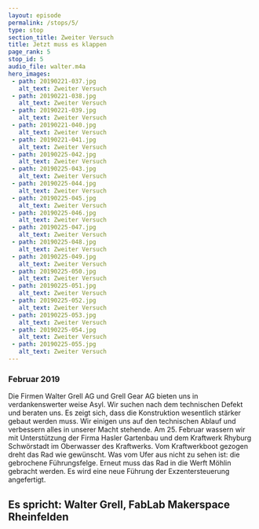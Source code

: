 ```yaml
---
layout: episode
permalink: /stops/5/
type: stop
section_title: Zweiter Versuch
title: Jetzt muss es klappen
page_rank: 5
stop_id: 5
audio_file: walter.m4a
hero_images:
 - path: 20190221-037.jpg
   alt_text: Zweiter Versuch
 - path: 20190221-038.jpg
   alt_text: Zweiter Versuch
 - path: 20190221-039.jpg
   alt_text: Zweiter Versuch
 - path: 20190221-040.jpg
   alt_text: Zweiter Versuch
 - path: 20190221-041.jpg
   alt_text: Zweiter Versuch
 - path: 20190225-042.jpg
   alt_text: Zweiter Versuch
 - path: 20190225-043.jpg
   alt_text: Zweiter Versuch
 - path: 20190225-044.jpg
   alt_text: Zweiter Versuch
 - path: 20190225-045.jpg
   alt_text: Zweiter Versuch
 - path: 20190225-046.jpg
   alt_text: Zweiter Versuch
 - path: 20190225-047.jpg
   alt_text: Zweiter Versuch
 - path: 20190225-048.jpg
   alt_text: Zweiter Versuch
 - path: 20190225-049.jpg
   alt_text: Zweiter Versuch
 - path: 20190225-050.jpg
   alt_text: Zweiter Versuch
 - path: 20190225-051.jpg
   alt_text: Zweiter Versuch
 - path: 20190225-052.jpg
   alt_text: Zweiter Versuch
 - path: 20190225-053.jpg
   alt_text: Zweiter Versuch
 - path: 20190225-054.jpg
   alt_text: Zweiter Versuch
 - path: 20190225-055.jpg
   alt_text: Zweiter Versuch
---
```


### Februar 2019
Die Firmen Walter Grell AG und Grell Gear AG bieten uns in verdankenswerter weise Asyl. Wir suchen nach dem technischen Defekt und beraten uns. Es zeigt sich, dass die Konstruktion wesentlich stärker gebaut werden muss. Wir einigen uns auf den technischen Ablauf und verbessern alles in unserer Macht stehende.
Am 25. Februar wassern wir mit Unterstützung der Firma Hasler Gartenbau und dem Kraftwerk Rhyburg Schwörstadt im Oberwasser des Kraftwerks. Vom Kraftwerkboot gezogen dreht das Rad wie gewünscht. Was vom Ufer aus nicht  zu sehen ist: die gebrochene Führungsfelge. Erneut muss das Rad in die Werft Möhlin gebracht werden. Es wird eine neue Führung der Exzentersteuerung angefertigt.

## Es spricht: Walter Grell, FabLab Makerspace Rheinfelden